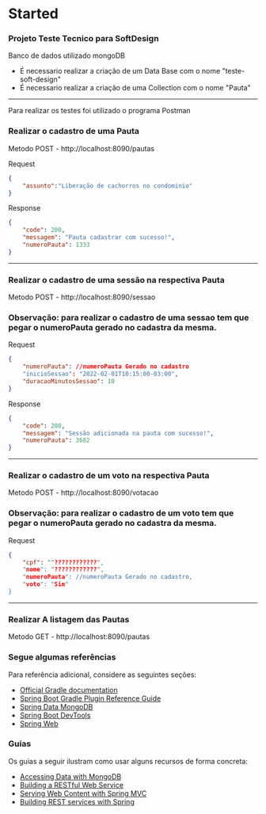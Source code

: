 # Started

### Projeto Teste Tecnico para SoftDesign

Banco de dados utilizado mongoDB
- É necessario realizar a criação de um Data Base com o nome "teste-soft-design"
- É necessario realizar a criação de uma Collection com o nome "Pauta"

*********************************************************************************
Para realizar os testes foi utilizado o programa Postman

### Realizar o cadastro de uma Pauta
Metodo POST - http://localhost:8090/pautas

Request
```json
{
    "assunto":"Liberação de cachorros no condominio"
}
```

Response
```json
{
    "code": 200,
    "messagem": "Pauta cadastrar com sucesso!",
    "numeroPauta": 1333
}
```

*********************************************************************************
### Realizar o cadastro de uma sessão na respectiva Pauta
Metodo POST - http://localhost:8090/sessao

### Observação: para realizar o cadastro de uma sessao tem que pegar o numeroPauta gerado no cadastra da mesma.
Request
```json 
{
    "numeroPauta": //numeroPauta Gerado no cadastro
    "inicioSessao": "2022-02-01T10:15:00-03:00",
    "duracaoMinutosSessao": 10    
}
```
Response
```json 
{
    "code": 200,
    "messagem": "Sessão adicionada na pauta com sucesso!",
    "numeroPauta": 3682
}
```
*********************************************************************************
### Realizar o cadastro de um voto na respectiva Pauta
Metodo POST - http://localhost:8090/votacao

### Observação: para realizar o cadastro de um voto tem que pegar o numeroPauta gerado no cadastra da mesma.
Request
```json 
{
    "cpf": ""????????????",
    "nome": "????????????",
    "numeroPauta": //numeroPauta Gerado no cadastro,
    "voto": "Sim"    
}
```
*********************************************************************************
### Realizar A listagem das Pautas
Metodo GET - http://localhost:8090/pautas


### Segue algumas referências
Para referência adicional, considere as seguintes seções:

* [Official Gradle documentation](https://docs.gradle.org)
* [Spring Boot Gradle Plugin Reference Guide](https://docs.spring.io/spring-boot/docs/2.6.3/gradle-plugin/reference/html/)
* [Spring Data MongoDB](https://docs.spring.io/spring-boot/docs/2.6.3/reference/htmlsingle/#boot-features-mongodb)
* [Spring Boot DevTools](https://docs.spring.io/spring-boot/docs/2.6.3/reference/htmlsingle/#using-boot-devtools)
* [Spring Web](https://docs.spring.io/spring-boot/docs/2.6.3/reference/htmlsingle/#boot-features-developing-web-applications)

### Guias
Os guias a seguir ilustram como usar alguns recursos de forma concreta:

* [Accessing Data with MongoDB](https://spring.io/guides/gs/accessing-data-mongodb/)
* [Building a RESTful Web Service](https://spring.io/guides/gs/rest-service/)
* [Serving Web Content with Spring MVC](https://spring.io/guides/gs/serving-web-content/)
* [Building REST services with Spring](https://spring.io/guides/tutorials/bookmarks/)


